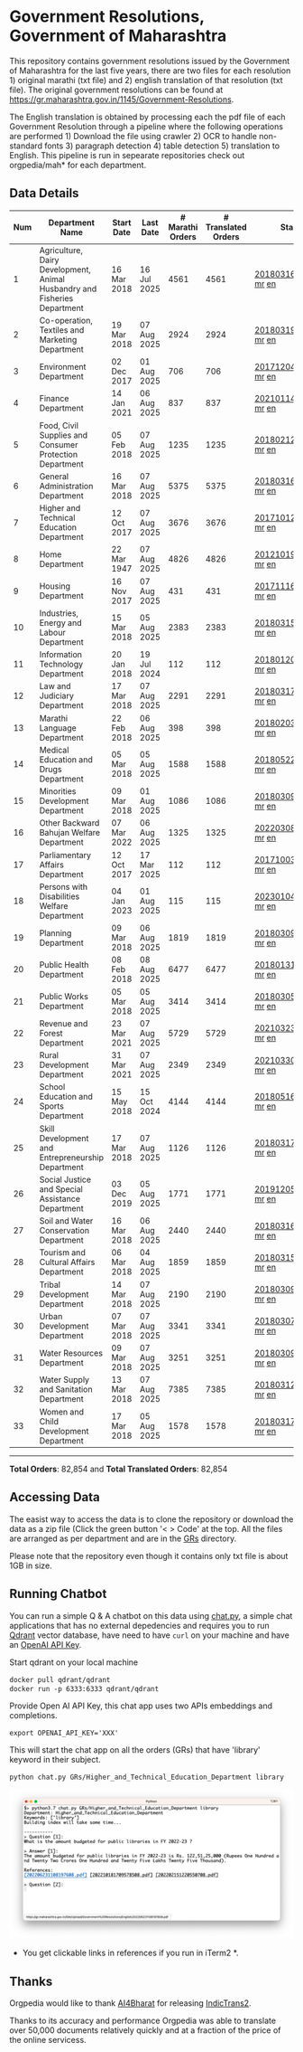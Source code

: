 # Government Resolutions, Government of Maharashtra

This repository contains government resolutions issued by the Government of Maharashtra for the last five years, there are two files for each resolution 1) original marathi (txt file) and 2) english translation of that resolution (txt file). The original government resolutions can be found at https://gr.maharashtra.gov.in/1145/Government-Resolutions.

The English translation is obtained by processing each the pdf file of each Government Resolution through a pipeline where the following operations are performed 1) Download the file using crawler 2) OCR to handle non-standard fonts 3) paragraph detection 4) table  detection 5) translation to English. This pipeline is run in sepearate repositories check out orgpedia/mah* for each department.


## Data Details

| Num | Department Name | Start Date | Last Date | # Marathi Orders | # Translated Orders | Starting Order | Last Order |
| --- | --------------- | ---------- | --------- | ---------------- | ------------------- | -------------- | ---------- |
| 1 | Agriculture, Dairy Development, Animal Husbandry and Fisheries Department | 16 Mar 2018 | 16 Jul 2025 | 4561 | 4561 | [201803161624182101.pdf](https://gr.maharashtra.gov.in/Site/Upload/Government%20Resolutions/English/201803161624182101.pdf) [mr](GRs/Agriculture,_Dairy_Development,_Animal_Husbandry_and_Fisheries_Department/201803161624182101.pdf.mr.txt) [en](GRs/Agriculture,_Dairy_Development,_Animal_Husbandry_and_Fisheries_Department/201803161624182101.pdf.en.txt) | [202507161646542501.pdf](https://gr.maharashtra.gov.in/Site/Upload/Government%20Resolutions/English/202507161646542501.pdf) [mr](GRs/Agriculture,_Dairy_Development,_Animal_Husbandry_and_Fisheries_Department/202507161646542501.pdf.mr.txt) [en](GRs/Agriculture,_Dairy_Development,_Animal_Husbandry_and_Fisheries_Department/202507161646542501.pdf.en.txt) |
| 2 | Co-operation, Textiles and Marketing Department | 19 Mar 2018 | 07 Aug 2025 | 2924 | 2924 | [201803191257576702.pdf](https://gr.maharashtra.gov.in/Site/Upload/Government%20Resolutions/English/201803191257576702.pdf) [mr](GRs/Co-operation,_Textiles_and_Marketing_Department/201803191257576702.pdf.mr.txt) [en](GRs/Co-operation,_Textiles_and_Marketing_Department/201803191257576702.pdf.en.txt) | [202508071702359502.pdf](https://gr.maharashtra.gov.in/Site/Upload/Government%20Resolutions/English/202508071702359502.pdf) [mr](GRs/Co-operation,_Textiles_and_Marketing_Department/202508071702359502.pdf.mr.txt) [en](GRs/Co-operation,_Textiles_and_Marketing_Department/202508071702359502.pdf.en.txt) |
| 3 | Environment Department | 02 Dec 2017 | 01 Aug 2025 | 706 | 706 | [201712041147216904.pdf](https://gr.maharashtra.gov.in/Site/Upload/Government%20Resolutions/English/201712041147216904.pdf) [mr](GRs/Environment_Department/201712041147216904.pdf.mr.txt) [en](GRs/Environment_Department/201712041147216904.pdf.en.txt) | [202508011520386604.pdf](https://gr.maharashtra.gov.in/Site/Upload/Government%20Resolutions/English/202508011520386604.pdf) [mr](GRs/Environment_Department/202508011520386604.pdf.mr.txt) [en](GRs/Environment_Department/202508011520386604.pdf.en.txt) |
| 4 | Finance Department | 14 Jan 2021 | 06 Aug 2025 | 837 | 837 | [202101141237329905.pdf](https://gr.maharashtra.gov.in/Site/Upload/Government%20Resolutions/English/202101141237329905.pdf) [mr](GRs/Finance_Department/202101141237329905.pdf.mr.txt) [en](GRs/Finance_Department/202101141237329905.pdf.en.txt) | [202508061117513505.pdf](https://gr.maharashtra.gov.in/Site/Upload/Government%20Resolutions/English/202508061117513505.pdf) [mr](GRs/Finance_Department/202508061117513505.pdf.mr.txt) [en](GRs/Finance_Department/202508061117513505.pdf.en.txt) |
| 5 | Food, Civil Supplies and Consumer Protection Department | 05 Feb 2018 | 07 Aug 2025 | 1235 | 1235 | [201802121244545806.pdf](https://gr.maharashtra.gov.in/Site/Upload/Government%20Resolutions/English/201802121244545806.pdf) [mr](GRs/Food,_Civil_Supplies_and_Consumer_Protection_Department/201802121244545806.pdf.mr.txt) [en](GRs/Food,_Civil_Supplies_and_Consumer_Protection_Department/201802121244545806.pdf.en.txt) | [202508071828031306.pdf](https://gr.maharashtra.gov.in/Site/Upload/Government%20Resolutions/English/202508071828031306.pdf) [mr](GRs/Food,_Civil_Supplies_and_Consumer_Protection_Department/202508071828031306.pdf.mr.txt) [en](GRs/Food,_Civil_Supplies_and_Consumer_Protection_Department/202508071828031306.pdf.en.txt) |
| 6 | General Administration Department | 16 Mar 2018 | 07 Aug 2025 | 5375 | 5375 | [201803161224022707.pdf](https://gr.maharashtra.gov.in/Site/Upload/Government%20Resolutions/English/201803161224022707.pdf) [mr](GRs/General_Administration_Department/201803161224022707.pdf.mr.txt) [en](GRs/General_Administration_Department/201803161224022707.pdf.en.txt) | [202508071832531607.pdf](https://gr.maharashtra.gov.in/Site/Upload/Government%20Resolutions/English/202508071832531607.pdf) [mr](GRs/General_Administration_Department/202508071832531607.pdf.mr.txt) [en](GRs/General_Administration_Department/202508071832531607.pdf.en.txt) |
| 7 | Higher and Technical Education Department | 12 Oct 2017 | 07 Aug 2025 | 3676 | 3676 | [201710121514029708.pdf](https://gr.maharashtra.gov.in/Site/Upload/Government%20Resolutions/English/201710121514029708.pdf) [mr](GRs/Higher_and_Technical_Education_Department/201710121514029708.pdf.mr.txt) [en](GRs/Higher_and_Technical_Education_Department/201710121514029708.pdf.en.txt) | [202508071836065708.pdf](https://gr.maharashtra.gov.in/Site/Upload/Government%20Resolutions/English/202508071836065708.pdf) [mr](GRs/Higher_and_Technical_Education_Department/202508071836065708.pdf.mr.txt) [en](GRs/Higher_and_Technical_Education_Department/202508071836065708.pdf.en.txt) |
| 8 | Home Department | 22 Mar 1947 | 07 Aug 2025 | 4826 | 4826 | [201210191648552129.pdf](https://gr.maharashtra.gov.in/Site/Upload/Government%20Resolutions/English/201210191648552129.pdf) [mr](GRs/Home_Department/201210191648552129.pdf.mr.txt) [en](GRs/Home_Department/201210191648552129.pdf.en.txt) | [202508072204462829.pdf](https://gr.maharashtra.gov.in/Site/Upload/Government%20Resolutions/English/202508072204462829.pdf) [mr](GRs/Home_Department/202508072204462829.pdf.mr.txt) [en](GRs/Home_Department/202508072204462829.pdf.en.txt) |
| 9 | Housing Department | 16 Nov 2017 | 07 Aug 2025 | 431 | 431 | [201711161447076609.pdf](https://gr.maharashtra.gov.in/Site/Upload/Government%20Resolutions/English/201711161447076609.pdf) [mr](GRs/Housing_Department/201711161447076609.pdf.mr.txt) [en](GRs/Housing_Department/201711161447076609.pdf.en.txt) | [202508071639095709.pdf](https://gr.maharashtra.gov.in/Site/Upload/Government%20Resolutions/English/202508071639095709.pdf) [mr](GRs/Housing_Department/202508071639095709.pdf.mr.txt) [en](GRs/Housing_Department/202508071639095709.pdf.en.txt) |
| 10 | Industries, Energy and Labour Department | 15 Mar 2018 | 05 Aug 2025 | 2383 | 2383 | [201803151204055010.pdf](https://gr.maharashtra.gov.in/Site/Upload/Government%20Resolutions/English/201803151204055010.pdf) [mr](GRs/Industries,_Energy_and_Labour_Department/201803151204055010.pdf.mr.txt) [en](GRs/Industries,_Energy_and_Labour_Department/201803151204055010.pdf.en.txt) | [202508051805043510.pdf](https://gr.maharashtra.gov.in/Site/Upload/Government%20Resolutions/English/202508051805043510.pdf) [mr](GRs/Industries,_Energy_and_Labour_Department/202508051805043510.pdf.mr.txt) [en](GRs/Industries,_Energy_and_Labour_Department/202508051805043510.pdf.en.txt) |
| 11 | Information Technology Department | 20 Jan 2018 | 19 Jul 2024 | 112 | 112 | [201801201843024511.pdf](https://gr.maharashtra.gov.in/Site/Upload/Government%20Resolutions/English/201801201843024511.pdf) [mr](GRs/Information_Technology_Department/201801201843024511.pdf.mr.txt) [en](GRs/Information_Technology_Department/201801201843024511.pdf.en.txt) | [202407191742379111.pdf](https://gr.maharashtra.gov.in/Site/Upload/Government%20Resolutions/English/202407191742379111.pdf) [mr](GRs/Information_Technology_Department/202407191742379111.pdf.mr.txt) [en](GRs/Information_Technology_Department/202407191742379111.pdf.en.txt) |
| 12 | Law and Judiciary Department | 17 Mar 2018 | 07 Aug 2025 | 2291 | 2291 | [201803171129290212.pdf](https://gr.maharashtra.gov.in/Site/Upload/Government%20Resolutions/English/201803171129290212.pdf) [mr](GRs/Law_and_Judiciary_Department/201803171129290212.pdf.mr.txt) [en](GRs/Law_and_Judiciary_Department/201803171129290212.pdf.en.txt) | [202508071821044612.pdf](https://gr.maharashtra.gov.in/Site/Upload/Government%20Resolutions/English/202508071821044612.pdf) [mr](GRs/Law_and_Judiciary_Department/202508071821044612.pdf.mr.txt) [en](GRs/Law_and_Judiciary_Department/202508071821044612.pdf.en.txt) |
| 13 | Marathi Language Department | 22 Feb 2018 | 06 Aug 2025 | 398 | 398 | [201802031549154233.pdf](https://gr.maharashtra.gov.in/Site/Upload/Government%20Resolutions/English/201802031549154233.pdf) [mr](GRs/Marathi_Language_Department/201802031549154233.pdf.mr.txt) [en](GRs/Marathi_Language_Department/201802031549154233.pdf.en.txt) | [202508061759482933.pdf](https://gr.maharashtra.gov.in/Site/Upload/Government%20Resolutions/English/202508061759482933.pdf) [mr](GRs/Marathi_Language_Department/202508061759482933.pdf.mr.txt) [en](GRs/Marathi_Language_Department/202508061759482933.pdf.en.txt) |
| 14 | Medical Education and Drugs Department | 05 Mar 2018 | 05 Aug 2025 | 1588 | 1588 | [201805221424292513.pdf](https://gr.maharashtra.gov.in/Site/Upload/Government%20Resolutions/English/201805221424292513.pdf) [mr](GRs/Medical_Education_and_Drugs_Department/201805221424292513.pdf.mr.txt) [en](GRs/Medical_Education_and_Drugs_Department/201805221424292513.pdf.en.txt) | [202508051518095413.pdf](https://gr.maharashtra.gov.in/Site/Upload/Government%20Resolutions/English/202508051518095413.pdf) [mr](GRs/Medical_Education_and_Drugs_Department/202508051518095413.pdf.mr.txt) [en](GRs/Medical_Education_and_Drugs_Department/202508051518095413.pdf.en.txt) |
| 15 | Minorities Development Department | 09 Mar 2018 | 01 Aug 2025 | 1086 | 1086 | [201803091218355314.pdf](https://gr.maharashtra.gov.in/Site/Upload/Government%20Resolutions/English/201803091218355314.pdf) [mr](GRs/Minorities_Development_Department/201803091218355314.pdf.mr.txt) [en](GRs/Minorities_Development_Department/201803091218355314.pdf.en.txt) | [202508011606311814.pdf](https://gr.maharashtra.gov.in/Site/Upload/Government%20Resolutions/English/202508011606311814.pdf) [mr](GRs/Minorities_Development_Department/202508011606311814.pdf.mr.txt) [en](GRs/Minorities_Development_Department/202508011606311814.pdf.en.txt) |
| 16 | Other Backward Bahujan Welfare Department | 07 Mar 2022 | 06 Aug 2025 | 1325 | 1325 | [202203081752439334.pdf](https://gr.maharashtra.gov.in/Site/Upload/Government%20Resolutions/English/202203081752439334.pdf) [mr](GRs/Other_Backward_Bahujan_Welfare_Department/202203081752439334.pdf.mr.txt) [en](GRs/Other_Backward_Bahujan_Welfare_Department/202203081752439334.pdf.en.txt) | [202508061829447634.pdf](https://gr.maharashtra.gov.in/Site/Upload/Government%20Resolutions/English/202508061829447634.pdf) [mr](GRs/Other_Backward_Bahujan_Welfare_Department/202508061829447634.pdf.mr.txt) [en](GRs/Other_Backward_Bahujan_Welfare_Department/202508061829447634.pdf.en.txt) |
| 17 | Parliamentary Affairs Department | 12 Oct 2017 | 17 Mar 2025 | 112 | 112 | [201710031642378615.pdf](https://gr.maharashtra.gov.in/Site/Upload/Government%20Resolutions/English/201710031642378615.pdf) [mr](GRs/Parliamentary_Affairs_Department/201710031642378615.pdf.mr.txt) [en](GRs/Parliamentary_Affairs_Department/201710031642378615.pdf.en.txt) | [202503171104518215.pdf](https://gr.maharashtra.gov.in/Site/Upload/Government%20Resolutions/English/202503171104518215.pdf) [mr](GRs/Parliamentary_Affairs_Department/202503171104518215.pdf.mr.txt) [en](GRs/Parliamentary_Affairs_Department/202503171104518215.pdf.en.txt) |
| 18 | Persons with Disabilities Welfare Department | 04 Jan 2023 | 01 Aug 2025 | 115 | 115 | [202301041906309635.pdf](https://gr.maharashtra.gov.in/Site/Upload/Government%20Resolutions/English/202301041906309635.pdf) [mr](GRs/Persons_with_Disabilities_Welfare_Department/202301041906309635.pdf.mr.txt) [en](GRs/Persons_with_Disabilities_Welfare_Department/202301041906309635.pdf.en.txt) | [202508011553078435.pdf](https://gr.maharashtra.gov.in/Site/Upload/Government%20Resolutions/English/202508011553078435.pdf) [mr](GRs/Persons_with_Disabilities_Welfare_Department/202508011553078435.pdf.mr.txt) [en](GRs/Persons_with_Disabilities_Welfare_Department/202508011553078435.pdf.en.txt) |
| 19 | Planning Department | 09 Mar 2018 | 06 Aug 2025 | 1819 | 1819 | [201803091441032716.pdf](https://gr.maharashtra.gov.in/Site/Upload/Government%20Resolutions/English/201803091441032716.pdf) [mr](GRs/Planning_Department/201803091441032716.pdf.mr.txt) [en](GRs/Planning_Department/201803091441032716.pdf.en.txt) | [202508061155174516.pdf](https://gr.maharashtra.gov.in/Site/Upload/Government%20Resolutions/English/202508061155174516.pdf) [mr](GRs/Planning_Department/202508061155174516.pdf.mr.txt) [en](GRs/Planning_Department/202508061155174516.pdf.en.txt) |
| 20 | Public Health Department | 08 Feb 2018 | 08 Aug 2025 | 6477 | 6477 | [201801311722275417.pdf](https://gr.maharashtra.gov.in/Site/Upload/Government%20Resolutions/English/201801311722275417.pdf) [mr](GRs/Public_Health_Department/201801311722275417.pdf.mr.txt) [en](GRs/Public_Health_Department/201801311722275417.pdf.en.txt) | [202508081323395517.pdf](https://gr.maharashtra.gov.in/Site/Upload/Government%20Resolutions/English/202508081323395517.pdf) [mr](GRs/Public_Health_Department/202508081323395517.pdf.mr.txt) [en](GRs/Public_Health_Department/202508081323395517.pdf.en.txt) |
| 21 | Public Works Department | 05 Mar 2018 | 05 Aug 2025 | 3414 | 3414 | [201803051515468118.pdf](https://gr.maharashtra.gov.in/Site/Upload/Government%20Resolutions/English/201803051515468118.pdf) [mr](GRs/Public_Works_Department/201803051515468118.pdf.mr.txt) [en](GRs/Public_Works_Department/201803051515468118.pdf.en.txt) | [202508051333075418.pdf](https://gr.maharashtra.gov.in/Site/Upload/Government%20Resolutions/English/202508051333075418...pdf) [mr](GRs/Public_Works_Department/202508051333075418.pdf.mr.txt) [en](GRs/Public_Works_Department/202508051333075418.pdf.en.txt) |
| 22 | Revenue and Forest Department | 23 Mar 2021 | 07 Aug 2025 | 5729 | 5729 | [202103231328393119.pdf](https://gr.maharashtra.gov.in/Site/Upload/Government%20Resolutions/English/202103231328393119.pdf) [mr](GRs/Revenue_and_Forest_Department/202103231328393119.pdf.mr.txt) [en](GRs/Revenue_and_Forest_Department/202103231328393119.pdf.en.txt) | [202508071805014419.pdf](https://gr.maharashtra.gov.in/Site/Upload/Government%20Resolutions/English/202508071805014419.pdf) [mr](GRs/Revenue_and_Forest_Department/202508071805014419.pdf.mr.txt) [en](GRs/Revenue_and_Forest_Department/202508071805014419.pdf.en.txt) |
| 23 | Rural Development Department | 31 Mar 2021 | 07 Aug 2025 | 2349 | 2349 | [202103301021181120.pdf](https://gr.maharashtra.gov.in/Site/Upload/Government%20Resolutions/English/202103301021181120.pdf) [mr](GRs/Rural_Development_Department/202103301021181120.pdf.mr.txt) [en](GRs/Rural_Development_Department/202103301021181120.pdf.en.txt) | [202508071557470320.pdf](https://gr.maharashtra.gov.in/Site/Upload/Government%20Resolutions/English/202508071557470320.pdf) [mr](GRs/Rural_Development_Department/202508071557470320.pdf.mr.txt) [en](GRs/Rural_Development_Department/202508071557470320.pdf.en.txt) |
| 24 | School Education and Sports Department | 15 May 2018 | 15 Oct 2024 | 4144 | 4144 | [201805161114241221.pdf](https://gr.maharashtra.gov.in/Site/Upload/Government%20Resolutions/English/201805161114241221.pdf) [mr](GRs/School_Education_and_Sports_Department/201805161114241221.pdf.mr.txt) [en](GRs/School_Education_and_Sports_Department/201805161114241221.pdf.en.txt) | [202410152127537021.pdf](https://gr.maharashtra.gov.in/Site/Upload/Government%20Resolutions/English/202410152127537021.pdf) [mr](GRs/School_Education_and_Sports_Department/202410152127537021.pdf.mr.txt) [en](GRs/School_Education_and_Sports_Department/202410152127537021.pdf.en.txt) |
| 25 | Skill Development and Entrepreneurship Department | 17 Mar 2018 | 07 Aug 2025 | 1126 | 1126 | [201803171322099003.pdf](https://gr.maharashtra.gov.in/Site/Upload/Government%20Resolutions/English/201803171322099003.pdf) [mr](GRs/Skill_Development_and_Entrepreneurship_Department/201803171322099003.pdf.mr.txt) [en](GRs/Skill_Development_and_Entrepreneurship_Department/201803171322099003.pdf.en.txt) | [202508071811108903.pdf](https://gr.maharashtra.gov.in/Site/Upload/Government%20Resolutions/English/202508071811108903.pdf) [mr](GRs/Skill_Development_and_Entrepreneurship_Department/202508071811108903.pdf.mr.txt) [en](GRs/Skill_Development_and_Entrepreneurship_Department/202508071811108903.pdf.en.txt) |
| 26 | Social Justice and Special Assistance Department | 03 Dec 2019 | 05 Aug 2025 | 1771 | 1771 | [201912051107011622.pdf](https://gr.maharashtra.gov.in/Site/Upload/Government%20Resolutions/English/201912051107011622.pdf) [mr](GRs/Social_Justice_and_Special_Assistance_Department/201912051107011622.pdf.mr.txt) [en](GRs/Social_Justice_and_Special_Assistance_Department/201912051107011622.pdf.en.txt) | [202508051809491622.pdf](https://gr.maharashtra.gov.in/Site/Upload/Government%20Resolutions/English/202508051809491622.pdf) [mr](GRs/Social_Justice_and_Special_Assistance_Department/202508051809491622.pdf.mr.txt) [en](GRs/Social_Justice_and_Special_Assistance_Department/202508051809491622.pdf.en.txt) |
| 27 | Soil and Water Conservation Department | 16 Mar 2018 | 06 Aug 2025 | 2440 | 2440 | [201803161247582426.pdf](https://gr.maharashtra.gov.in/Site/Upload/Government%20Resolutions/English/201803161247582426.pdf) [mr](GRs/Soil_and_Water_Conservation_Department/201803161247582426.pdf.mr.txt) [en](GRs/Soil_and_Water_Conservation_Department/201803161247582426.pdf.en.txt) | [202508061200568626.pdf](https://gr.maharashtra.gov.in/Site/Upload/Government%20Resolutions/English/202508061200568626.pdf) [mr](GRs/Soil_and_Water_Conservation_Department/202508061200568626.pdf.mr.txt) [en](GRs/Soil_and_Water_Conservation_Department/202508061200568626.pdf.en.txt) |
| 28 | Tourism and Cultural Affairs Department | 06 Mar 2018 | 04 Aug 2025 | 1859 | 1859 | [201803151055091823.pdf](https://gr.maharashtra.gov.in/Site/Upload/Government%20Resolutions/English/201803151055091823.pdf) [mr](GRs/Tourism_and_Cultural_Affairs_Department/201803151055091823.pdf.mr.txt) [en](GRs/Tourism_and_Cultural_Affairs_Department/201803151055091823.pdf.en.txt) | [202508041747135623.pdf](https://gr.maharashtra.gov.in/Site/Upload/Government%20Resolutions/English/202508041747135623.pdf) [mr](GRs/Tourism_and_Cultural_Affairs_Department/202508041747135623.pdf.mr.txt) [en](GRs/Tourism_and_Cultural_Affairs_Department/202508041747135623.pdf.en.txt) |
| 29 | Tribal Development Department | 14 Mar 2018 | 07 Aug 2025 | 2190 | 2190 | [201803091105184924.pdf](https://gr.maharashtra.gov.in/Site/Upload/Government%20Resolutions/English/201803091105184924.pdf) [mr](GRs/Tribal_Development_Department/201803091105184924.pdf.mr.txt) [en](GRs/Tribal_Development_Department/201803091105184924.pdf.en.txt) | [202508071640080824.pdf](https://gr.maharashtra.gov.in/Site/Upload/Government%20Resolutions/English/202508071640080824.pdf) [mr](GRs/Tribal_Development_Department/202508071640080824.pdf.mr.txt) [en](GRs/Tribal_Development_Department/202508071640080824.pdf.en.txt) |
| 30 | Urban Development Department | 07 Mar 2018 | 07 Aug 2025 | 3341 | 3341 | [201803071203178325.pdf](https://gr.maharashtra.gov.in/Site/Upload/Government%20Resolutions/English/201803071203178325.pdf) [mr](GRs/Urban_Development_Department/201803071203178325.pdf.mr.txt) [en](GRs/Urban_Development_Department/201803071203178325.pdf.en.txt) | [202508071848316225.pdf](https://gr.maharashtra.gov.in/Site/Upload/Government%20Resolutions/English/202508071848316225.pdf) [mr](GRs/Urban_Development_Department/202508071848316225.pdf.mr.txt) [en](GRs/Urban_Development_Department/202508071848316225.pdf.en.txt) |
| 31 | Water Resources Department | 09 Mar 2018 | 07 Aug 2025 | 3251 | 3251 | [201803091034435527.pdf](https://gr.maharashtra.gov.in/Site/Upload/Government%20Resolutions/English/201803091034435527.pdf) [mr](GRs/Water_Resources_Department/201803091034435527.pdf.mr.txt) [en](GRs/Water_Resources_Department/201803091034435527.pdf.en.txt) | [202508071626537527.pdf](https://gr.maharashtra.gov.in/Site/Upload/Government%20Resolutions/English/202508071626537527.pdf) [mr](GRs/Water_Resources_Department/202508071626537527.pdf.mr.txt) [en](GRs/Water_Resources_Department/202508071626537527.pdf.en.txt) |
| 32 | Water Supply and Sanitation Department | 13 Mar 2018 | 07 Aug 2025 | 7385 | 7385 | [201803121414108428.pdf](https://gr.maharashtra.gov.in/Site/Upload/Government%20Resolutions/English/201803121414108428.pdf) [mr](GRs/Water_Supply_and_Sanitation_Department/201803121414108428.pdf.mr.txt) [en](GRs/Water_Supply_and_Sanitation_Department/201803121414108428.pdf.en.txt) | [202508071300519228.pdf](https://gr.maharashtra.gov.in/Site/Upload/Government%20Resolutions/English/202508071300519228.pdf) [mr](GRs/Water_Supply_and_Sanitation_Department/202508071300519228.pdf.mr.txt) [en](GRs/Water_Supply_and_Sanitation_Department/202508071300519228.pdf.en.txt) |
| 33 | Women and Child Development Department | 17 Mar 2018 | 05 Aug 2025 | 1578 | 1578 | [201803171539444330.pdf](https://gr.maharashtra.gov.in/Site/Upload/Government%20Resolutions/English/201803171539444330.pdf) [mr](GRs/Women_and_Child_Development_Department/201803171539444330.pdf.mr.txt) [en](GRs/Women_and_Child_Development_Department/201803171539444330.pdf.en.txt) | [202508051710545630.pdf](https://gr.maharashtra.gov.in/Site/Upload/Government%20Resolutions/English/202508051710545630.pdf) [mr](GRs/Women_and_Child_Development_Department/202508051710545630.pdf.mr.txt) [en](GRs/Women_and_Child_Development_Department/202508051710545630.pdf.en.txt) |
----------------------------------------------------------------------------------------------------

**Total Orders**: 82,854 and **Total Translated Orders**: 82,854
## Accessing Data

The easist way to access the data is to clone the repository or download the data as a zip file (Click the green button '< > Code' at the top. All the files are arranged as per department and are in the [GRs](GRs) directory.

Please note that the repository even though it contains only txt file is about 1GB in size.

## Running Chatbot

You can run a simple Q & A chatbot on this data using [chat.py](chat.py), a simple chat applications that has no external depedencies and requires you to run [Qdrant](https://qdrant.tech/) vector database, have need to have `curl` on your machine and have an [OpenAI API Key](https://help.openai.com/en/articles/4936850-where-do-i-find-my-secret-api-key).

Start qdrant on your local machine
```shell
docker pull qdrant/qdrant
docker run -p 6333:6333 qdrant/qdrant
```

Provide Open AI API Key, this chat app uses two APIs embeddings and completions.
```shell
export OPENAI_API_KEY='XXX'
```

This will start the chat app on all the orders (GRs) that have 'library' keyword in their subject.

```shell
python chat.py GRs/Higher_and_Technical_Education_Department library
```

![screenshot of running chat.py](screenshot.png)

* You get clickable links in references if you run in iTerm2 *.

## Thanks

Orgpedia would like to thank [AI4Bharat](https://ai4bharat.iitm.ac.in/) for releasing [IndicTrans2](https://github.com/AI4Bharat/IndicTrans2).

Thanks to its accuracy and performance Orgpedia was able to translate over 50,000 documents relatively quickly and at a fraction of the price of the online servicess.

